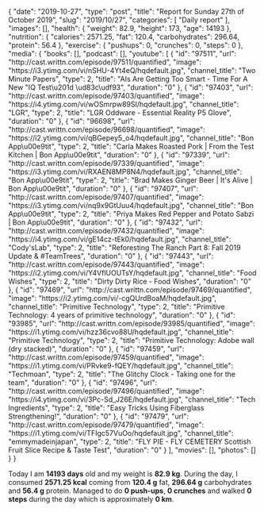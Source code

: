 {
    "date": "2019-10-27",
    "type": "post",
    "title": "Report for Sunday 27th of October 2019",
    "slug": "2019\/10\/27",
    "categories": [
        "Daily report"
    ],
    "images": [],
    "health": {
        "weight": 82.9,
        "height": 173,
        "age": 14193
    },
    "nutrition": {
        "calories": 2571.25,
        "fat": 120.4,
        "carbohydrates": 296.64,
        "protein": 56.4
    },
    "exercise": {
        "pushups": 0,
        "crunches": 0,
        "steps": 0
    },
    "media": {
        "books": [],
        "podcast": [],
        "youtube": [
            {
                "id": "97511",
                "url": "http:\/\/cast.writtn.com\/episode\/97511\/quantified",
                "image": "https:\/\/i3.ytimg.com\/vi\/nSHU-4Yt4eQ\/hqdefault.jpg",
                "channel_title": "Two Minute Papers",
                "type": 2,
                "title": "AIs Are Getting Too Smart - Time For A New \"IQ Test\u201d \ud83c\udf93",
                "duration": "0"
            },
            {
                "id": "97403",
                "url": "http:\/\/cast.writtn.com\/episode\/97403\/quantified",
                "image": "https:\/\/i4.ytimg.com\/vi\/wOSmrpw89SI\/hqdefault.jpg",
                "channel_title": "LGR",
                "type": 2,
                "title": "LGR Oddware - Essential Reality P5 Glove",
                "duration": "0"
            },
            {
                "id": "96698",
                "url": "http:\/\/cast.writtn.com\/episode\/96698\/quantified",
                "image": "https:\/\/i2.ytimg.com\/vi\/qBGepey5_o4\/hqdefault.jpg",
                "channel_title": "Bon App\u00e9tit",
                "type": 2,
                "title": "Carla Makes Roasted Pork | From the Test Kitchen | Bon App\u00e9tit",
                "duration": "0"
            },
            {
                "id": "97339",
                "url": "http:\/\/cast.writtn.com\/episode\/97339\/quantified",
                "image": "https:\/\/i3.ytimg.com\/vi\/RXAEN8MP8N4\/hqdefault.jpg",
                "channel_title": "Bon App\u00e9tit",
                "type": 2,
                "title": "Brad Makes Ginger Beer | It's Alive | Bon App\u00e9tit",
                "duration": "0"
            },
            {
                "id": "97407",
                "url": "http:\/\/cast.writtn.com\/episode\/97407\/quantified",
                "image": "https:\/\/i3.ytimg.com\/vi\/nq9x9GtUuu4\/hqdefault.jpg",
                "channel_title": "Bon App\u00e9tit",
                "type": 2,
                "title": "Priya Makes Red Pepper and Potato Sabzi | Bon App\u00e9tit",
                "duration": "0"
            },
            {
                "id": "97432",
                "url": "http:\/\/cast.writtn.com\/episode\/97432\/quantified",
                "image": "https:\/\/i4.ytimg.com\/vi\/gE14cz-tEk0\/hqdefault.jpg",
                "channel_title": "Cody'sLab",
                "type": 2,
                "title": "Reforesting The Ranch Part 8: Fall 2019 Update & #TeamTrees",
                "duration": "0"
            },
            {
                "id": "97443",
                "url": "http:\/\/cast.writtn.com\/episode\/97443\/quantified",
                "image": "https:\/\/i2.ytimg.com\/vi\/Y4VflUOUTsY\/hqdefault.jpg",
                "channel_title": "Food Wishes",
                "type": 2,
                "title": "Dirty Dirty Rice - Food Wishes",
                "duration": "0"
            },
            {
                "id": "97469",
                "url": "http:\/\/cast.writtn.com\/episode\/97469\/quantified",
                "image": "https:\/\/i2.ytimg.com\/vi\/-cgQUrdBoaM\/hqdefault.jpg",
                "channel_title": "Primitive Technology",
                "type": 2,
                "title": "Primitive Technology: 4 years of primitive technology",
                "duration": "0"
            },
            {
                "id": "93985",
                "url": "http:\/\/cast.writtn.com\/episode\/93985\/quantified",
                "image": "https:\/\/i1.ytimg.com\/vi\/hzz36cvo88U\/hqdefault.jpg",
                "channel_title": "Primitive Technology",
                "type": 2,
                "title": "Primitive Technology: Adobe wall (dry stacked)",
                "duration": "0"
            },
            {
                "id": "97459",
                "url": "http:\/\/cast.writtn.com\/episode\/97459\/quantified",
                "image": "https:\/\/i1.ytimg.com\/vi\/PRvke9-fQEY\/hqdefault.jpg",
                "channel_title": "Techmoan",
                "type": 2,
                "title": "The Glitchy Clock - Taking one for the team",
                "duration": "0"
            },
            {
                "id": "97496",
                "url": "http:\/\/cast.writtn.com\/episode\/97496\/quantified",
                "image": "https:\/\/i4.ytimg.com\/vi\/3Pc-Sd_J26E\/hqdefault.jpg",
                "channel_title": "Tech Ingredients",
                "type": 2,
                "title": "Easy Tricks Using Fiberglass Strengthening!",
                "duration": "0"
            },
            {
                "id": "97479",
                "url": "http:\/\/cast.writtn.com\/episode\/97479\/quantified",
                "image": "https:\/\/i1.ytimg.com\/vi\/TFIgc57VuOo\/hqdefault.jpg",
                "channel_title": "emmymadeinjapan",
                "type": 2,
                "title": "FLY PIE - FLY CEMETERY Scottish Fruit Slice Recipe & Taste Test",
                "duration": "0"
            }
        ],
        "movies": [],
        "photos": []
    }
}

Today I am <strong>14193 days</strong> old and my weight is <strong>82.9 kg</strong>. During the day, I consumed <strong>2571.25 kcal</strong> coming from <strong>120.4 g</strong> fat, <strong>296.64 g</strong> carbohydrates and <strong>56.4 g</strong> protein. Managed to do <strong>0 push-ups</strong>, <strong>0 crunches</strong> and walked <strong>0 steps</strong> during the day which is approximately <strong>0 km</strong>.